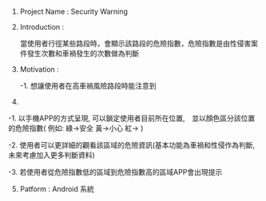 1. Project Name : Security Warning

2. Introduction : 

	當使用者行徑某些路段時，會顯示該路段的危險指數，危險指數是由性侵害案件發生次數和車禍發生的次數做為判斷
    

3. Motivation :

    -1. 想讓使用者在高車禍風險路段時能注意到
    
    
    
4. 

  -1. 以手機APP的方式呈現, 可以鎖定使用者目前所在位置,　並以顏色區分該位置的危險指數( 例如: 綠->安全 黃->小心 紅-> )

  -2. 使用者可以更詳細的觀看該區域的危險資訊(基本功能為車禍和性侵作為判斷, 未來考慮加入更多判斷資料)
  
  -3. 若使用者從危險指數低的區域到危險指數高的區域APP會出現提示
  

5. Patform :
	Android 系統
	
	










